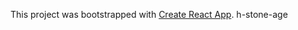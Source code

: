 This project was bootstrapped with [Create React App](https://github.com/facebook/create-react-app).
h-stone-age